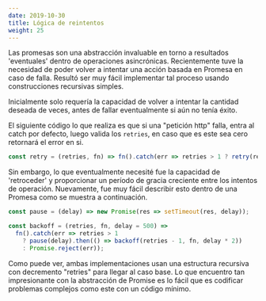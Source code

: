 ```yaml
---
date: 2019-10-30
title: Lógica de reintentos
weight: 25
---
```


Las promesas son una abstracción invaluable en torno a resultados 'eventuales' dentro de operaciones asincrónicas. Recientemente tuve la necesidad de poder volver a intentar una acción basada en Promesa en caso de falla. Resultó ser muy fácil implementar tal proceso usando construcciones recursivas simples.

Inicialmente solo requería la capacidad de volver a intentar la cantidad deseada de veces, antes de fallar eventualmente si aún no tenía éxito.

El siguiente código lo que realiza es que si una "petición http" falla, entra al catch por defecto, luego valida los `retries`, en caso que es este sea cero retornará el error en si.

```js
const retry = (retries, fn) => fn().catch(err => retries > 1 ? retry(retries - 1, fn) : Promise.reject(err));
```

Sin embargo, lo que eventualmente necesité fue la capacidad de 'retroceder' y proporcionar un período de gracia creciente entre los intentos de operación. Nuevamente, fue muy fácil describir esto dentro de una Promesa como se muestra a continuación.

```js
const pause = (delay) => new Promise(res => setTimeout(res, delay));

const backoff = (retries, fn, delay = 500) =>
  fn().catch(err => retries > 1
    ? pause(delay).then(() => backoff(retries - 1, fn, delay * 2))
    : Promise.reject(err));
```

Como puede ver, ambas implementaciones usan una estructura recursiva con decremento "retries" para llegar al caso base. Lo que encuentro tan impresionante con la abstracción de Promise es lo fácil que es codificar problemas complejos como este con un código mínimo.